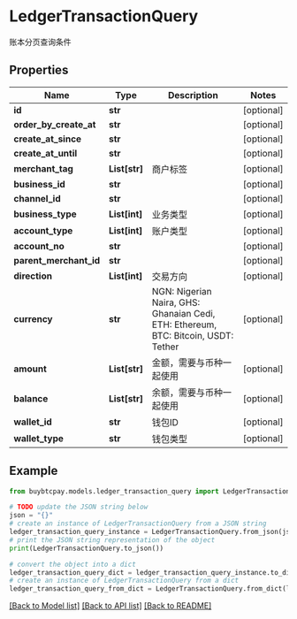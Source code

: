 # LedgerTransactionQuery

账本分页查询条件

## Properties

Name | Type | Description | Notes
------------ | ------------- | ------------- | -------------
**id** | **str** |  | [optional] 
**order_by_create_at** | **str** |  | [optional] 
**create_at_since** | **str** |  | [optional] 
**create_at_until** | **str** |  | [optional] 
**merchant_tag** | **List[str]** | 商户标签 | [optional] 
**business_id** | **str** |  | [optional] 
**channel_id** | **str** |  | [optional] 
**business_type** | **List[int]** | 业务类型 | [optional] 
**account_type** | **List[int]** | 账户类型 | [optional] 
**account_no** | **str** |  | [optional] 
**parent_merchant_id** | **str** |  | [optional] 
**direction** | **List[int]** | 交易方向 | [optional] 
**currency** | **str** | NGN: Nigerian Naira, GHS: Ghanaian Cedi, ETH: Ethereum, BTC: Bitcoin, USDT: Tether | [optional] 
**amount** | **List[str]** | 金额，需要与币种一起使用 | [optional] 
**balance** | **List[str]** | 余额，需要与币种一起使用 | [optional] 
**wallet_id** | **str** | 钱包ID | [optional] 
**wallet_type** | **str** | 钱包类型 | [optional] 

## Example

```python
from buybtcpay.models.ledger_transaction_query import LedgerTransactionQuery

# TODO update the JSON string below
json = "{}"
# create an instance of LedgerTransactionQuery from a JSON string
ledger_transaction_query_instance = LedgerTransactionQuery.from_json(json)
# print the JSON string representation of the object
print(LedgerTransactionQuery.to_json())

# convert the object into a dict
ledger_transaction_query_dict = ledger_transaction_query_instance.to_dict()
# create an instance of LedgerTransactionQuery from a dict
ledger_transaction_query_from_dict = LedgerTransactionQuery.from_dict(ledger_transaction_query_dict)
```
[[Back to Model list]](../README.md#documentation-for-models) [[Back to API list]](../README.md#documentation-for-api-endpoints) [[Back to README]](../README.md)


